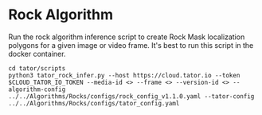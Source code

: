 # Rock Algorithm
Run the rock algorithm inference script to create Rock Mask localization polygons for a given image or video frame. It's best to run this script in the docker container.

```
cd tator/scripts
python3 tator_rock_infer.py --host https://cloud.tator.io --token $CLOUD_TATOR_IO_TOKEN --media-id <> --frame <> --version-id <> --algorithm-config ../../Algorithms/Rocks/configs/rock_config_v1.1.0.yaml --tator-config ../../Algorithms/Rocks/configs/tator_config.yaml
```
